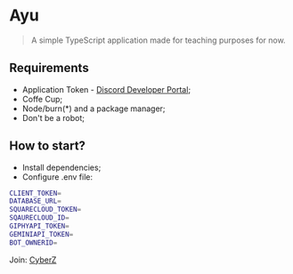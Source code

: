 # Ayu 
> A simple TypeScript application made for teaching purposes for now.

## Requirements
- Application Token - [Discord Developer Portal](https://discord.com/developers);
- Coffe Cup;
- Node/burn(*) and a package manager;
- Don't be a robot;

## How to start?
- Install dependencies;
- Configure .env file:
```sh
CLIENT_TOKEN=
DATABASE_URL=
SQUARECLOUD_TOKEN=
SQAURECLOUD_ID=
GIPHYAPI_TOKEN=
GEMINIAPI_TOKEN=
BOT_OWNERID=
```

Join: [CyberZ](https://discord.gg/y9C8PN6r7z)